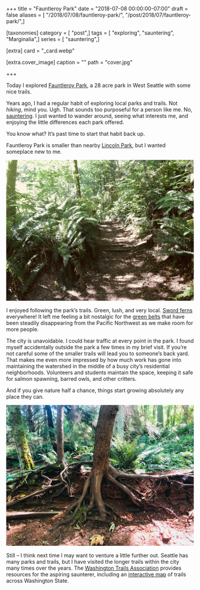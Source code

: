 +++
title = "Fauntleroy Park"
date = "2018-07-08 00:00:00-07:00"
draft = false
aliases = [ "/2018/07/08/fauntleroy-park/", "/post/2018/07/fauntleroy-park/",]

[taxonomies]
category = [ "post",]
tags = [ "exploring", "sauntering", "Marginalia",]
series = [ "sauntering",]

[extra]
card = "_card.webp"

[extra.cover_image]
caption = ""
path = "cover.jpg"

+++

Today I explored [Fauntleroy Park](http://fauntleroywatershed.org/), a
28 acre park in West Seattle with some nice trails.

Years ago, I had a regular habit of exploring local parks and trails.
Not *hiking*, mind you. Ugh. That sounds too purposeful for a person
like me. No, [sauntering](/tags/sauntering). I just wanted to wander
around, seeing what interests me, and enjoying the little differences
each park offered.

You know what? It’s past time to start that habit back up.

Fauntleroy Park is smaller than nearby [Lincoln
Park](https://www.wta.org/go-hiking/hikes/lincoln-park), but I wanted
someplace new to me.

![stairs leading uphill](stairs.jpg)

I enjoyed following the park’s trails. Green, lush, and very local.
[Sword ferns](http://www.nwplants.com/business/catalog/pol_mun.html)
everywhere\! It left me feeling a bit nostalgic for the [green
belts](https://en.wikipedia.org/wiki/Green_belt) that have been steadily
disappearing from the Pacific Northwest as we make room for more people.

The city is unavoidable. I could hear traffic at every point in the
park. I found myself accidentally outside the park a few times in my
brief visit. If you’re not careful some of the smaller trails will lead
you to someone’s back yard. That makes me even more impressed by how
much work has gone into maintaining the watershed in the middle of a
busy city’s residential neighborhoods. Volunteers and students maintain
the space, keeping it safe for salmon spawning, barred owls, and other
critters.

And if you give nature half a chance, things start growing absolutely
any place they can.

![trees growing from a decaying collapsed tree trunk](tree-roots.jpg)

Still – I think next time I may want to venture a little further out.
Seattle has many parks and trails, but I have visited the longer trails
within the city many times over the years. The [Washington Trails
Association](https://www.wta.org/) provides resources for the aspiring
saunterer, including an [interactive
map](https://www.wta.org/go-outside/map) of trails across Washington
State.